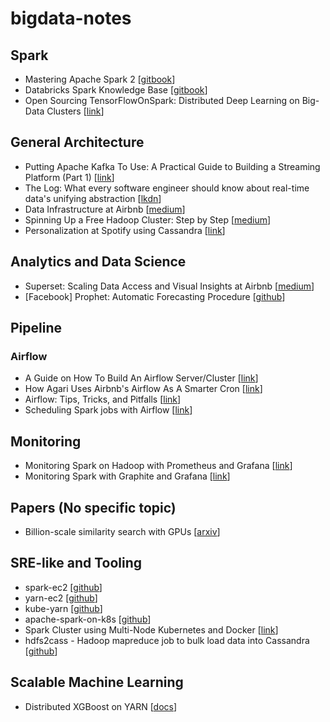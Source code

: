# bigdata-notes

## Spark

- Mastering Apache Spark 2 [[gitbook](https://www.gitbook.com/book/jaceklaskowski/mastering-apache-spark/details)]
- Databricks Spark Knowledge Base [[gitbook](https://www.gitbook.com/book/databricks/databricks-spark-knowledge-base/details)]
- Open Sourcing TensorFlowOnSpark: Distributed Deep Learning on Big-Data Clusters [[link](https://yahoo.tumblr.com/post/157196637189/open-sourcing-tensorflowonspark-distributed-deep)]

## General Architecture

- Putting Apache Kafka To Use: A Practical Guide to Building a Streaming Platform (Part 1) [[link](https://www.confluent.io/blog/stream-data-platform-1/)]
- The Log: What every software engineer should know about real-time data's unifying abstraction [[lkdn](https://engineering.linkedin.com/distributed-systems/log-what-every-software-engineer-should-know-about-real-time-datas-unifying)]
- Data Infrastructure at Airbnb [[medium](https://medium.com/airbnb-engineering/data-infrastructure-at-airbnb-8adfb34f169c#.qf6fnbkxq)]
- Spinning Up a Free Hadoop Cluster: Step by Step [[medium](https://blog.insightdatascience.com/spinning-up-a-free-hadoop-cluster-step-by-step-c406d56bae42#.k30g6iamd)]
- Personalization at Spotify using Cassandra [[link](https://labs.spotify.com/2015/01/09/personalization-at-spotify-using-cassandra/)]

## Analytics and Data Science

- Superset: Scaling Data Access and Visual Insights at Airbnb [[medium](https://medium.com/airbnb-engineering/superset-scaling-data-access-and-visual-insights-at-airbnb-3ce3e9b88a7f#.qprvofuypu)]
- [Facebook] Prophet: Automatic Forecasting Procedure [[github](https://github.com/facebookincubator/prophet)]

## Pipeline

### Airflow

- A Guide on How To Build An Airflow Server/Cluster [[link](https://stlong0521.github.io/20161023%20-%20Airflow.html)]
- How Agari Uses Airbnb's Airflow As A Smarter Cron [[link](http://highscalability.com/blog/2015/9/3/how-agari-uses-airbnbs-airflow-as-a-smarter-cron.html)]
- Airflow: Tips, Tricks, and Pitfalls [[link](https://medium.com/handy-tech/airflow-tips-tricks-and-pitfalls-9ba53fba14eb#.efdfqp58p)]
- Scheduling Spark jobs with Airflow [[link](https://blog.insightdatascience.com/scheduling-spark-jobs-with-airflow-4c66f3144660#.3iqu1n40e)]

## Monitoring

- Monitoring Spark on Hadoop with Prometheus and Grafana [[link](http://rokroskar.github.io/monitoring-spark-on-hadoop-with-prometheus-and-grafana.html)]
- Monitoring Spark with Graphite and Grafana [[link](http://www.hammerlab.org/2015/02/27/monitoring-spark-with-graphite-and-grafana/)]


## Papers (No specific topic)

- Billion-scale similarity search with GPUs [[arxiv](https://arxiv.org/pdf/1702.08734.pdf)]

## SRE-like and Tooling

- spark-ec2 [[github](https://github.com/amplab/spark-ec2)]
- yarn-ec2 [[github](https://github.com/tqchen/yarn-ec2)]
- kube-yarn [[github](https://github.com/Comcast/kube-yarn)]
- apache-spark-on-k8s [[github](https://github.com/apache-spark-on-k8s/spark)]
- Spark Cluster using Multi-Node Kubernetes and Docker [[link](https://datasterix.com/2016/09/03/spark-cluster-using-multi-node-kubernetes-and-docker/)]
- hdfs2cass - Hadoop mapreduce job to bulk load data into Cassandra [[github](https://github.com/spotify/hdfs2cass)]

## Scalable Machine Learning

- Distributed XGBoost on YARN [[docs](https://xgboost.readthedocs.io/en/latest/tutorials/aws_yarn.html)]
